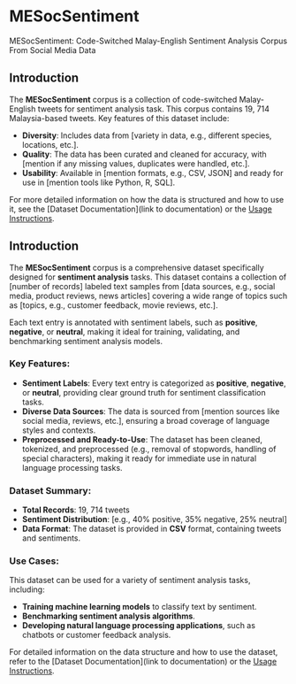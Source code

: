 # MESocSentiment
MESocSentiment: Code-Switched Malay-English Sentiment Analysis Corpus From Social Media Data  
## Introduction

The **MESocSentiment** corpus is a collection of code-switched Malay-English tweets for sentiment analysis task. This corpus contains 19, 714 Malaysia-based tweets.
Key features of this dataset include:
- **Diversity**: Includes data from [variety in data, e.g., different species, locations, etc.].
- **Quality**: The data has been curated and cleaned for accuracy, with [mention if any missing values, duplicates were handled, etc.].
- **Usability**: Available in [mention formats, e.g., CSV, JSON] and ready for use in [mention tools like Python, R, SQL].

For more detailed information on how the data is structured and how to use it, see the [Dataset Documentation](link to documentation) or the [Usage Instructions](#usage).

## Introduction

The **MESocSentiment** corpus is a comprehensive dataset specifically designed for **sentiment analysis** tasks. This dataset contains a collection of [number of records] labeled text samples from [data sources, e.g., social media, product reviews, news articles] covering a wide range of topics such as [topics, e.g., customer feedback, movie reviews, etc.]. 

Each text entry is annotated with sentiment labels, such as **positive**, **negative**, or **neutral**, making it ideal for training, validating, and benchmarking sentiment analysis models.

### Key Features:
- **Sentiment Labels**: Every text entry is categorized as **positive**, **negative**, or **neutral**, providing clear ground truth for sentiment classification tasks.
- **Diverse Data Sources**: The data is sourced from [mention sources like social media, reviews, etc.], ensuring a broad coverage of language styles and contexts.
- **Preprocessed and Ready-to-Use**: The dataset has been cleaned, tokenized, and preprocessed (e.g., removal of stopwords, handling of special characters), making it ready for immediate use in natural language processing tasks.

### Dataset Summary:
- **Total Records**: 19, 714 tweets
- **Sentiment Distribution**: [e.g., 40% positive, 35% negative, 25% neutral]
- **Data Format**: The dataset is provided in **CSV** format, containing tweets and sentiments.

### Use Cases:
This dataset can be used for a variety of sentiment analysis tasks, including:
- **Training machine learning models** to classify text by sentiment.
- **Benchmarking sentiment analysis algorithms**.
- **Developing natural language processing applications**, such as chatbots or customer feedback analysis.

For detailed information on the data structure and how to use the dataset, refer to the [Dataset Documentation](link to documentation) or the [Usage Instructions](#usage).
